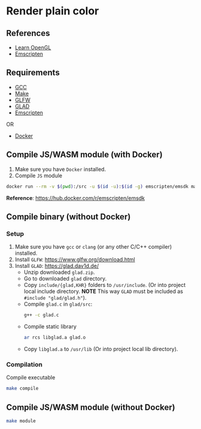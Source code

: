 # Render plain color

## References
- [Learn OpenGL](https://learnopengl.com/Introduction)
- [Emscripten](https://emscripten.org/)

## Requirements
- [GCC](https://gcc.gnu.org/)
- [Make](https://www.gnu.org/software/make/)
- [GLFW](https://www.glfw.org/download.html)
- [GLAD](https://glad.dav1d.de/)
- [Emscripten](https://emscripten.org/)
 
OR

- [Docker](https://www.docker.com/)

## Compile JS/WASM module (with Docker)
1. Make sure you have `Docker` installed.
2. Compile `JS` module
```sh
docker run --rm -v $(pwd):/src -u $(id -u):$(id -g) emscripten/emsdk make module
``` 
**Reference**: https://hub.docker.com/r/emscripten/emsdk

## Compile binary (without Docker)
### Setup
1. Make sure you have `gcc` or `clang` (or any other C/C++ compiler) installed.
2. Install `GLFW`: https://www.glfw.org/download.html
3. Install `GLAD`: https://glad.dav1d.de/
    - Unzip downloaded `glad.zip`.
    - Go to downloaded `glad` directory.
    - Copy `include/{glad,KHR}` folders to `/usr/include`. 
        (Or into project local include directory. **NOTE** This way `GLAD` must be included as `#include "glad/glad.h"`).
    - Compile `glad.c` in `glad/src`:
        ```sh
        g++ -c glad.c
        ```
    - Compile static library
        ```sh
        ar rcs libglad.a glad.o
        ```
    - Copy `libglad.a` to `/usr/lib` (Or into project local lib directory).
### Compilation
Compile executable
```sh
make compile
```

## Compile JS/WASM module (without Docker)
```sh
make module
```
